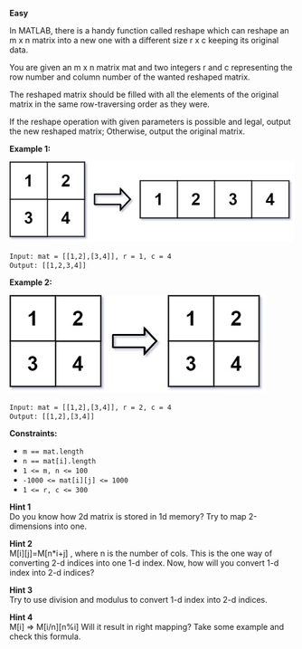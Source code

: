 **Easy**

In MATLAB, there is a handy function called reshape which can reshape an m x n matrix into a new one with a different size r x c keeping its original data.

You are given an m x n matrix mat and two integers r and c representing the row number and column number of the wanted reshaped matrix.

The reshaped matrix should be filled with all the elements of the original matrix in the same row-traversing order as they were.

If the reshape operation with given parameters is possible and legal, output the new reshaped matrix; Otherwise, output the original matrix.

 

**Example 1:**

![566_reshape1-grid](https://github.com/wilwfy/LeetCode/blob/master/0566.%20Reshape%20the%20Matrix/566_reshape1-grid.jpg)
```
Input: mat = [[1,2],[3,4]], r = 1, c = 4
Output: [[1,2,3,4]]
```
**Example 2:**

![566_reshape2-grid](https://github.com/wilwfy/LeetCode/blob/master/0566.%20Reshape%20the%20Matrix/566_reshape2-grid.jpg)
```
Input: mat = [[1,2],[3,4]], r = 2, c = 4
Output: [[1,2],[3,4]]
```

**Constraints:**

- `m == mat.length`
- `n == mat[i].length`
- `1 <= m, n <= 100`
- `-1000 <= mat[i][j] <= 1000`
- `1 <= r, c <= 300`

**Hint 1**  
Do you know how 2d matrix is stored in 1d memory? Try to map 2-dimensions into one.

**Hint 2**  
M[i][j]=M[n*i+j] , where n is the number of cols. This is the one way of converting 2-d indices into one 1-d index. Now, how will you convert 1-d index into 2-d indices?

**Hint 3**  
Try to use division and modulus to convert 1-d index into 2-d indices.

**Hint 4**  
M[i] => M[i/n][n%i] Will it result in right mapping? Take some example and check this formula.
